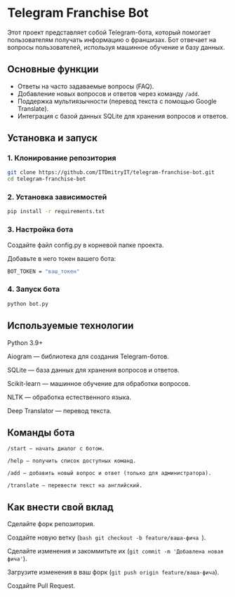 # Telegram Franchise Bot

Этот проект представляет собой Telegram-бота, который помогает пользователям получать информацию о франшизах. Бот отвечает на вопросы пользователей, используя машинное обучение и базу данных.

## Основные функции
- Ответы на часто задаваемые вопросы (FAQ).
- Добавление новых вопросов и ответов через команду `/add`.
- Поддержка мультиязычности (перевод текста с помощью Google Translate).
- Интеграция с базой данных SQLite для хранения вопросов и ответов.

## Установка и запуск

### 1. Клонирование репозитория
```bash
git clone https://github.com/ITDmitryIT/telegram-franchise-bot.git
cd telegram-franchise-bot
```
### 2. Установка зависимостей
```bash
pip install -r requirements.txt
```
### 3. Настройка бота
Создайте файл config.py в корневой папке проекта.

Добавьте в него токен вашего бота:
```bash
BOT_TOKEN = "ваш_токен"
```
### 4. Запуск бота
```bash
python bot.py
```
## Используемые технологии
Python 3.9+

Aiogram — библиотека для создания Telegram-ботов.

SQLite — база данных для хранения вопросов и ответов.

Scikit-learn — машинное обучение для обработки вопросов.

NLTK — обработка естественного языка.

Deep Translator — перевод текста.

## Команды бота
```/start — начать диалог с ботом.```

```/help — получить список доступных команд.```

```/add — добавить новый вопрос и ответ (только для администратора).```

```/translate — перевести текст на английский.```

## Как внести свой вклад
Сделайте форк репозитория.

Создайте новую ветку (```bash git checkout -b feature/ваша-фича ```).

Сделайте изменения и закоммитьте их (```git commit -m 'Добавлена новая фича'```).

Загрузите изменения в ваш форк (```git push origin feature/ваша-фича```).

Создайте Pull Request.
